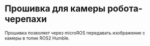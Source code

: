 # Прошивка для камеры робота-черепахи
Прошивка позволяет через microROS передавать изображение с камеры в топик ROS2 Humble.